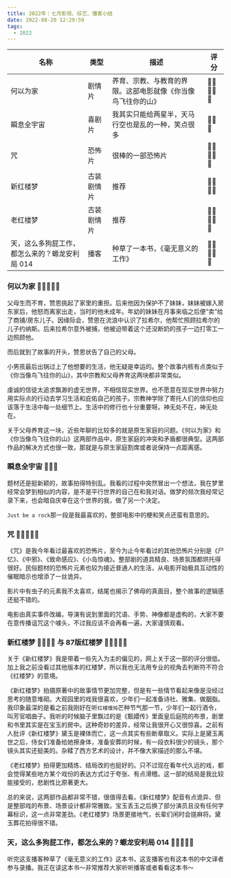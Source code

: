 ```yaml
---
title: 2022年｜七月影视、综艺、播客小结
date: 2022-08-20 12:29:59
tags:
  - 2022
---
```


| 名称 |类型 |描述  |评分  |
| --- | --- | --- | --- |
| 何以为家 | 剧情片 | 养育、宗教、与教育的界限。这部电影就像《你当像鸟飞往你的山》 | 🌟🌟🌟🌟🌟 |
| 瞬息全宇宙 | 喜剧片 | 我其实只能给两星半，天马行空也是乱的一种，笑点很多 | 🌟🌟🌟 |
| 咒 | 恐怖片 | 很棒的一部恐怖片 | 🌟🌟🌟🌟🌟 |
| 新红楼梦 | 古装剧情片  | 推荐 | 🌟🌟🌟🌟 |
| 老红楼梦 | 古装剧情片 | 推荐 | 🌟🌟🌟🌟🌟 |
| 天，这么多狗屁工作，都怎么来的？螈龙安利局 014 | 播客 | 种草了一本书，《毫无意义的工作》 | 🌟🌟🌟🌟🌟 |


### 何以为家 🌟🌟🌟🌟🌟

父母生而不育，赞恩挑起了家里的重担。后来他因为保护不了妹妹，妹妹被嫁入房东家后，他怒而离家出走，当时的他未成年。年幼的妹妹在月事来临之后便“卖”给了商铺/房东儿子。因缘际会，赞恩在流浪中认识了拉希尔，他帮忙照顾拉希尔的儿子约纳斯。后来拉希尔意外被捕，他被迫带着这个还没断奶的孩子一边打零工一边照顾他。

而后就到了故事的开头，赞恩状告了自己的父母。

小男孩最后出锅过上了他想要的生活，他无疑是幸运的。整个故事内核有点类似于《你当像鸟飞往你的山》，其中宗教和父母养育这两块都非常类似。

虔诚的信徒太追求飘渺的虚无世界，不相信现实世界。也不愿意在现实世界中努力用实际点的行动去学习生活和庇佑自己的孩子。宗教神学除了寄托人们的信仰也应该落于生活中每一处细节上。生活中的修行也十分重要呀。神无处不在，神无处在。

关于父母养育这一块，近些年聊的比较多的就是原生家庭的问题。《何以为家》和《你当像鸟飞往你的山》这两部作品中，原生家庭的冲突和矛盾都很典型。这两部作品的解决方式也很一致，那就是与原生家庭割席或者说保持一点距离感。

### 瞬息全宇宙 🌟🌟🌟

题材还是挺新颖的，故事拍得特别乱。我看的过程中突然冒出一个想法，我在梦里经常会梦到相似的内容，是不是平行世界的自己在和我对话。做梦的频次我经常记录下来，也会暗自庆幸在这个世界的我，做了另一个决定。

`Just be a rock`那一段是我最喜欢的，整部电影中的梗和笑点还蛮有意思的。

### 咒 🌟🌟🌟🌟🌟

《咒》是我今年看过最喜欢的恐怖片，至今为止今年看过的其他恐怖片分别是《尸忆》、《中邪》、《致命感应》、《小岛惊魂》。整部剧的道具精良、场景氛围都烘托得很好。民俗题材的恐怖片元素也较为接近普通人的生活，从电影开始极具互动性的催眠暗示也增添了一丝诡异。

影片中有虫子的元素我不太喜欢，结尾也揭示了佛母的真面目，整个故事的逻辑感还挺不错的。

电影由真实事件改编，导演有说到里面的咒语、手势、神像都是虚构的，大家不要在意传播诅咒这个噱头，不过我应该不会再看一遍，大家谨慎观看。

### 新红楼梦 🌟🌟🌟🌟 与 87版红楼梦 🌟🌟🌟🌟🌟

关于《新红楼梦》我是带着一些先入为主的偏见的，网上关于这一部的评分很低。加上我之前没看过其他版本的红楼梦，所以我也无法用专业的视角去判断符不符合《红楼梦》的意境。

《新红楼梦》拍摄原著中的故事情节更加完整，但是有一些情节看起来像是没经过思考的随意堆砌。大观园里的戏我很喜欢，少年们一起准备诗社、雅集、做胭脂。我印象最深的是看之前我刚好在听`红楼慢炖`芒种节气那一节，少年们一起行酒令，叫芳官唱曲子。我听的时候脑子里飘过的是《甄嬛传》里面皇后庭院的布景，剧里和书里其实是在宝玉的房中。这种奇妙的差异，经常让我很开心又很惊喜。之前有人批评《新红楼梦》黛玉是裸体而亡，这一点其实有些断章取义。实际上是黛玉离世之后，侍女们准备给她擦身体，准备安葬的时候，有一段衣料很少的镜头，那个镜头其实还挺美的。杂糅了西方艺术的设计，并不像大家描述的那么不堪。

《老红楼梦》拍得更加精炼、结局改的也挺好的。只不过现在看年代久远的戏，都会觉得某些地方某个戏份的表达方式过于夸张、有点滑稽。这一部的结局是我比较能接受的，悲剧性比原著更大。

总的来说，这两部作品都非常不错，很值得去看。《新红楼梦》配音有点诡异、但是整部戏的布景、场景设计都非常雅致。宝玉丢玉之后换了部分演员且没有任何字幕标识，这一点非常差劲。《老红楼梦》场景更接地气，长辈们闲时会搓麻将。黛玉葬花拍得很不错。

### 天，这么多狗屁工作，都怎么来的？螈龙安利局 014 🌟🌟🌟🌟🌟

听完这支播客种草了《毫无意义的工作》这本书，这支播客也有这本书的中文译者参与录播。我正在读这本书～非常推荐大家听听播客或者看看这本书～